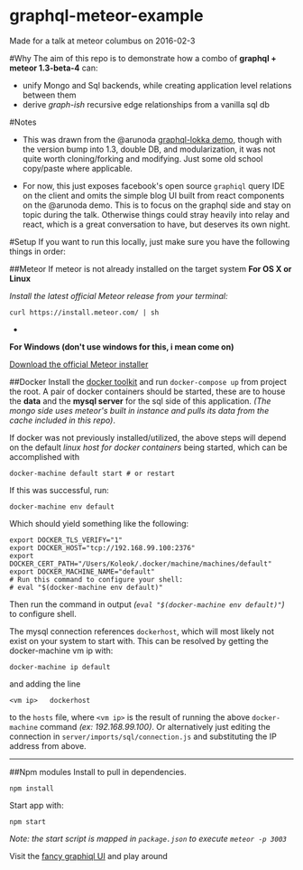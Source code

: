 # graphql-meteor-example
Made for a talk at meteor columbus on 2016-02-3

#Why
The aim of this repo is to demonstrate how a combo of **graphql + meteor 1.3-beta-4** can:
- unify Mongo and Sql backends, while creating application level relations between them
- derive *graph-ish* recursive edge relationships from a vanilla sql db

#Notes
- This was drawn from the @arunoda [graphql-lokka demo](https://github.com/kadira-samples/meteor-graphql-demo), though with the version bump into 1.3, double DB, and modularization, it was not quite worth cloning/forking and modifying. Just some old school copy/paste where applicable.

- For now, this just exposes facebook's open source `graphiql` query IDE on the client and omits the simple blog UI built from react components on the @arunoda demo. This is to focus on the graphql side and stay on topic during the talk. Otherwise things could stray heavily into relay and react, which is a great conversation to have, but deserves its own night.

#Setup
If you want to run this locally, just make sure you have the following things in order:

##Meteor
If meteor is not already installed on the target system
**For OS X or Linux**

*Install the latest official Meteor release from your terminal:*

`curl https://install.meteor.com/ | sh`

-

**For Windows (don't use windows for this, i mean come on)**

[Download the official Meteor installer](https://install.meteor.com/windows)

##Docker
Install the [docker toolkit](https://docs.docker.com/engine/installation/mac/) and run `docker-compose up` from project the root. A pair of docker containers should be started, these are to house the **data** and the **mysql server** for the sql side of this application. *(The mongo side uses meteor's built in instance and pulls its data from the cache included in this repo)*.

If docker was not previously installed/utilized, the above steps will depend on the default *linux host for docker containers* being started, which can be accomplished with

```
docker-machine default start # or restart
```

If this was successful, run:

```
docker-machine env default
```

Which should yield something like the following:

```
export DOCKER_TLS_VERIFY="1"
export DOCKER_HOST="tcp://192.168.99.100:2376"
export DOCKER_CERT_PATH="/Users/Koleok/.docker/machine/machines/default"
export DOCKER_MACHINE_NAME="default"
# Run this command to configure your shell:
# eval "$(docker-machine env default)"
```

Then run the command in output _(`eval "$(docker-machine env default)"`)_ to configure shell.


The mysql connection references `dockerhost`, which will most likely not exist on your system to start with. This can be resolved by getting the docker-machine vm ip with:

```
docker-machine ip default
```

and adding the line

```
<vm ip>   dockerhost
```

to the `hosts` file, where `<vm ip>` is the result of running the above `docker-machine` command _(ex: 192.168.99.100)_. Or alternatively just editing the connection in `server/imports/sql/connection.js` and substituting the IP address from above.

---

##Npm modules
Install to pull in dependencies.

```
npm install
```

Start app with:

```
npm start
```

_Note: the start script is mapped in `package.json` to execute `meteor -p 3003`_

Visit the [fancy graphiql UI](http://localhost:3003/graphql/ide?schema=Blog) and play around
